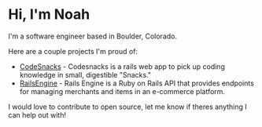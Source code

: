 # Hi, I'm Noah

I'm a software engineer based in Boulder, Colorado.

Here are a couple projects I'm proud of:

- [CodeSnacks](https://github.com/CodingOnTheJohn) - Codesnacks is a rails web app to pick up coding knowledge in small, digestible "Snacks." 
- [RailsEngine](https://github.com/noahdurbin/rails_engine) - Rails Engine is a Ruby on Rails API that provides endpoints for managing merchants and items in an e-commerce platform.

I would love to contribute to open source, let me know if theres anything I can help out with!

